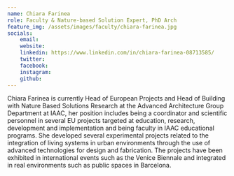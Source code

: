 ```yaml
---
name: Chiara Farinea
role: Faculty & Nature-based Solution Expert, PhD Arch
feature_img: /assets/images/faculty/chiara-farinea.jpg
socials:
    email:
    website:
    linkedin: https://www.linkedin.com/in/chiara-farinea-08713585/
    twitter:
    facebook:
    instagram:
    github:
---
```


Chiara Farinea is currently Head of European Projects and Head of Building with Nature Based Solutions Research at the Advanced Architecture Group Department at IAAC, her position includes being a coordinator and scientific personnel in several EU projects targeted at education, research, development and implementation and being faculty in IAAC educational programs. She developed several experimental projects related to the integration of living systems in urban environments through the use of advanced technologies for design and fabrication. The projects have been exhibited in international events such as the Venice Biennale and integrated in real environments such as public spaces in Barcelona.